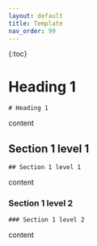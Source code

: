 ```yaml
---
layout: default
title: Template
nav_order: 99
---
```


{:toc}

# Heading 1
`# Heading 1`

content

## Section 1 level 1
`## Section 1 level 1`

content

### Section 1 level 2
`### Section 1 level 2`

content

